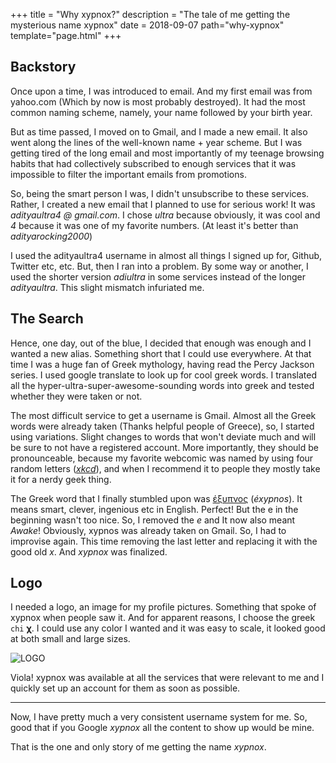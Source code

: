 +++
title = "Why xypnox?"
description = "The tale of me getting the mysterious name xypnox"
date = 2018-09-07
path="why-xypnox"
template="page.html"
+++

## Backstory

Once upon a time, I was introduced to email. And my first email was from yahoo.com (Which by now is most probably destroyed). It had the most common naming scheme, namely, your name followed by your birth year.

But as time passed, I moved on to Gmail, and I made a new email. It also went along the lines of the well-known name + year scheme. But I was getting tired of the long email and most importantly of my teenage browsing habits that had collectively subscribed to enough services that it was impossible to filter the important emails from promotions.

So, being the smart person I was, I didn't unsubscribe to these services. Rather, I created a new email that I planned to use for serious work! It was _adityaultra4 @ gmail.com_. I chose _ultra_ because obviously, it was cool and _4_ because it was one of my favorite numbers. (At least it's better than _adityarocking2000_)

I used the adityaultra4 username in almost all things I signed up for, Github, Twitter etc, etc. But, then I ran into a problem. By some way or another, I used the shorter version _adiultra_ in some services instead of the longer _adityaultra_. This slight mismatch infuriated me.

## The Search

Hence, one day, out of the blue, I decided that enough was enough and I wanted a new alias. Something short that I could use everywhere. At that time I was a huge fan of Greek mythology, having read the Percy Jackson series. I used google translate to look up for cool greek words. I translated all the hyper-ultra-super-awesome-sounding words into greek and tested whether they were taken or not.

The most difficult service to get a username is Gmail. Almost all the Greek words were already taken (Thanks helpful people of Greece), so, I started using variations. Slight changes to words that won't deviate much and will be sure to not have a registered account. More importantly, they should be pronounceable, because my favorite webcomic was named by using four random letters ([_xkcd_](https://xkcd.com/)), and when I recommend it to people they mostly take it for a nerdy geek thing.

The Greek word that I finally stumbled upon was [έξυπνος](https://translate.google.co.in/#el/en/%CE%AD%CE%BE%CF%85%CF%80%CE%BD%CE%BF%CF%82) (_éxypnos_). It means smart, clever, ingenious etc in English. Perfect! But the e in the beginning wasn't too nice. So, I removed the _e_ and It now also meant _Awake_! Obviously, xypnos was already taken on Gmail. So, I had to improvise again. This time removing the last letter and replacing it with the good old _x_. And _xypnox_ was finalized.

## Logo

I needed a logo, an image for my profile pictures. Something that spoke of xypnox when people saw it. And for apparent reasons, I choose the greek `chi` **χ**. I could use any color I wanted and it was easy to scale, it looked good at both small and large sizes.

![LOGO](/blag/images/xypnox-logo.png)

Viola! xypnox was available at all the services that were relevant to me and I quickly set up an account for them as soon as possible.

---

Now, I have pretty much a very consistent username system for me. So, good that if you Google _xypnox_ all the content to show up would be mine.

That is the one and only story of me getting the name _xypnox_.
